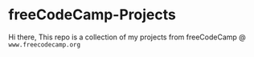 # freeCodeCamp-Projects

Hi there,
This repo is a collection of my projects from freeCodeCamp @ `www.freecodecamp.org`
